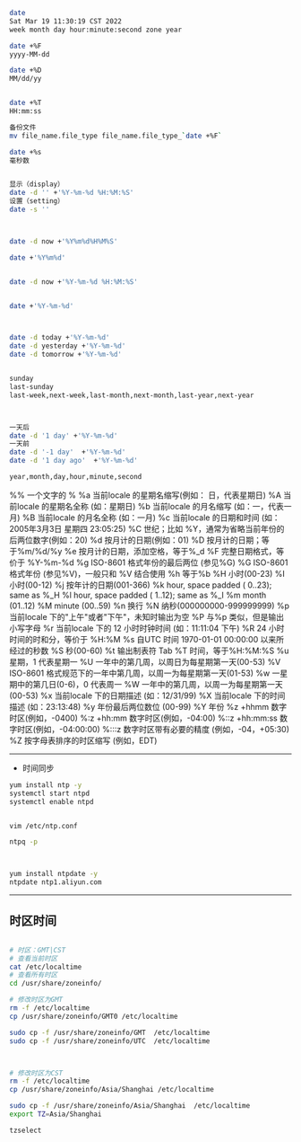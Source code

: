 
```sh
date
Sat Mar 19 11:30:19 CST 2022
week month day hour:minute:second zone year

date +%F
yyyy-MM-dd

date +%D
MM/dd/yy


date +%T
HH:mm:ss

备份文件
mv file_name.file_type file_name.file_type_`date +%F`

date +%s
毫秒数


显示（display）
date -d '' +'%Y-%m-%d %H:%M:%S'
设置（setting）
date -s ''



date -d now +'%Y%m%d%H%M%S'

date +'%Y%m%d'


date -d now +'%Y-%m-%d %H:%M:%S'


date +'%Y-%m-%d'



date -d today +'%Y-%m-%d'
date -d yesterday +'%Y-%m-%d'
date -d tomorrow +'%Y-%m-%d'


sunday
last-sunday
last-week,next-week,last-month,next-month,last-year,next-year



一天后
date -d '1 day' +'%Y-%m-%d'
一天前
date -d '-1 day'  +'%Y-%m-%d'
date -d '1 day ago'  +'%Y-%m-%d'

year,month,day,hour,minute,second

```




%%	一个文字的 %
%a	当前locale 的星期名缩写(例如： 日，代表星期日)
%A	当前locale 的星期名全称 (如：星期日)
%b	当前locale 的月名缩写 (如：一，代表一月)
%B	当前locale 的月名全称 (如：一月)
%c	当前locale 的日期和时间 (如：2005年3月3日 星期四 23:05:25)
%C	世纪；比如 %Y，通常为省略当前年份的后两位数字(例如：20)
%d	按月计的日期(例如：01)
%D	按月计的日期；等于%m/%d/%y
%e	按月计的日期，添加空格，等于%_d
%F	完整日期格式，等价于 %Y-%m-%d
%g	ISO-8601 格式年份的最后两位 (参见%G)
%G	ISO-8601 格式年份 (参见%V)，一般只和 %V 结合使用
%h	等于%b
%H	小时(00-23)
%I	小时(00-12)
%j	按年计的日期(001-366)
%k   hour, space padded ( 0..23); same as %_H
%l   hour, space padded ( 1..12); same as %_I
%m   month (01..12)
%M   minute (00..59)
%n	换行
%N	纳秒(000000000-999999999)
%p	当前locale 下的"上午"或者"下午"，未知时输出为空
%P	与%p 类似，但是输出小写字母
%r	当前locale 下的 12 小时时钟时间 (如：11:11:04 下午)
%R	24 小时时间的时和分，等价于 %H:%M
%s	自UTC 时间 1970-01-01 00:00:00 以来所经过的秒数
%S	秒(00-60)
%t	输出制表符 Tab
%T	时间，等于%H:%M:%S
%u	星期，1 代表星期一
%U	一年中的第几周，以周日为每星期第一天(00-53)
%V	ISO-8601 格式规范下的一年中第几周，以周一为每星期第一天(01-53)
%w	一星期中的第几日(0-6)，0 代表周一
%W	一年中的第几周，以周一为每星期第一天(00-53)
%x	当前locale 下的日期描述 (如：12/31/99)
%X	当前locale 下的时间描述 (如：23:13:48)
%y	年份最后两位数位 (00-99)
%Y	年份
%z +hhmm		数字时区(例如，-0400)
%:z +hh:mm		数字时区(例如，-04:00)
%::z +hh:mm:ss	数字时区(例如，-04:00:00)
%:::z			数字时区带有必要的精度 (例如，-04，+05:30)
%Z			按字母表排序的时区缩写 (例如，EDT)


--------------------------------------------------------------------------------------------------
- 时间同步
```sh
yum install ntp -y
systemctl start ntpd
systemctl enable ntpd


vim /etc/ntp.conf

ntpq -p



yum install ntpdate -y
ntpdate ntp1.aliyun.com

```
---

## 时区时间

```sh

# 时区：GMT|CST
# 查看当前时区
cat /etc/localtime
# 查看所有时区
cd /usr/share/zoneinfo/

# 修改时区为GMT
rm -f /etc/localtime
cp /usr/share/zoneinfo/GMT0 /etc/localtime

sudo cp -f /usr/share/zoneinfo/GMT  /etc/localtime
sudo cp -f /usr/share/zoneinfo/UTC  /etc/localtime



# 修改时区为CST
rm -f /etc/localtime
cp /usr/share/zoneinfo/Asia/Shanghai /etc/localtime

sudo cp -f /usr/share/zoneinfo/Asia/Shanghai  /etc/localtime
export TZ=Asia/Shanghai

tzselect


```
